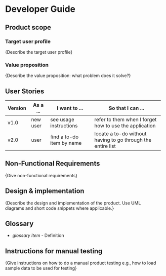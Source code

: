 # Developer Guide

## Product scope
### Target user profile

{Describe the target user profile}

### Value proposition

{Describe the value proposition: what problem does it solve?}

## User Stories

|Version| As a ... | I want to ... | So that I can ...|
|--------|----------|---------------|------------------|
|v1.0|new user|see usage instructions|refer to them when I forget how to use the application|
|v2.0|user|find a to-do item by name|locate a to-do without having to go through the entire list|

## Non-Functional Requirements

{Give non-functional requirements}

## Design & implementation

{Describe the design and implementation of the product. Use UML diagrams and short code snippets where applicable.}


## Glossary

* *glossary item* - Definition

## Instructions for manual testing

{Give instructions on how to do a manual product testing e.g., how to load sample data to be used for testing}
